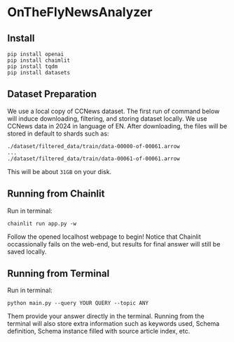 # OnTheFlyNewsAnalyzer
## Install
```
pip install openai
pip install chaimlit
pip install tqdm
pip install datasets
```

## Dataset Preparation
We use a local copy of CCNews dataset. The first run of command below will induce downloading, filtering, and storing dataset locally. We use CCNews data in 2024 in language of EN. After downloading, the files will be stored in default to shards such as:
```
./dataset/filtered_data/train/data-00000-of-00061.arrow
...
./dataset/filtered_data/train/data-00061-of-00061.arrow
```
This will be about `31GB` on your disk.

## Running from Chainlit

Run in terminal:

```
chainlit run app.py -w
```

Follow the opened localhost webpage to begin! Notice that Chainlit occassionally fails on the web-end, but results for final answer will still be saved locally.

## Running from Terminal

Run in terminal:

```
python main.py --query YOUR QUERY --topic ANY
```
Them provide your answer directly in the terminal. Running from the terminal will also store extra information such as keywords used, Schema definition, Schema instance filled with source article index, etc.
